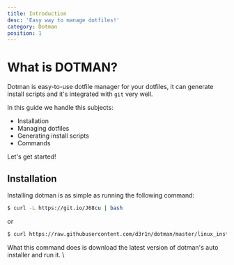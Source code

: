 ```yaml
---
title: Introduction
desc: 'Easy way to manage dotfiles!'
category: Dotman
position: 1
---
```


# What is DOTMAN?

Dotman is easy-to-use dotfile manager for your dotfiles, it can generate install scripts and it's integrated with `git` very well.

In this guide we handle this subjects:

- Installation
- Managing dotfiles
- Generating install scripts
- Commands

Let's get started!

## Installation
Installing dotman is as simple as running the following command:

```bash
$ curl -L https://git.io/J68cu | bash
```
or
```bash
$ curl https://raw.githubusercontent.com/d3r1n/dotman/master/linux_installer.sh | bash
```

What this command does is download the latest version of dotman's auto installer and run it. \

